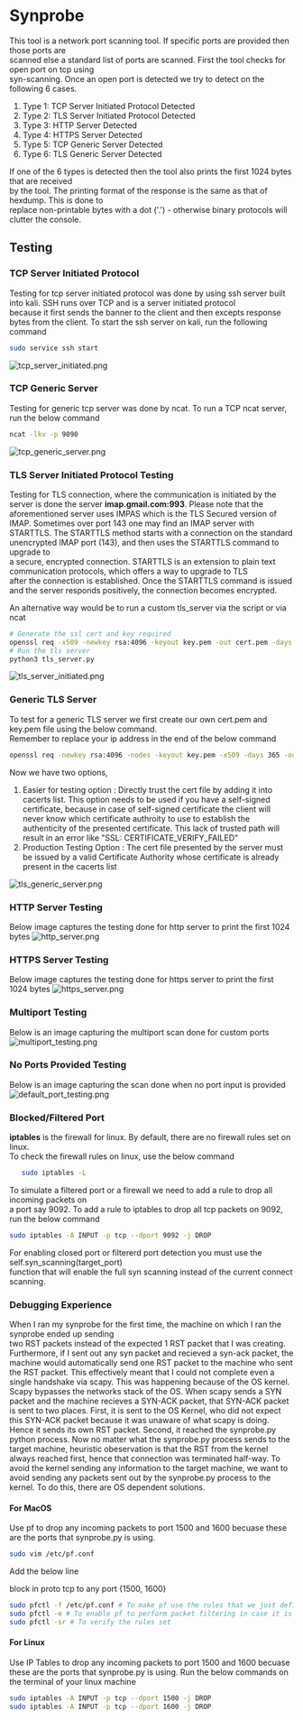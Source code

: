 # Synprobe
This tool is a network port scanning tool. If specific ports are provided then those ports are  
scanned else a standard list of ports are scanned.  First the tool checks for open port on tcp using  
syn-scanning. Once an open port is detected we try to detect on the following 6 cases.

1. Type 1: TCP Server Initiated Protocol Detected
2. Type 2: TLS Server Initiated Protocol Detected
3. Type 3: HTTP Server Detected
4. Type 4: HTTPS Server Detected
5. Type 5: TCP Generic Server Detected
6. Type 6: TLS Generic Server Detected

If one of the 6 types is detected then the tool also prints the first 1024 bytes that are received  
by the tool. The printing format of the response is the same as that of hexdump. This is done to  
replace non-printable bytes with a dot ('.') - otherwise binary protocols will clutter the console.


## Testing

### TCP Server Initiated Protocol
Testing for tcp server initiated protocol was done by using ssh server built into kali. SSH runs over TCP and is a server initiated protocol  
because it first sends the banner to the client and then excepts response bytes from the client.
To start the ssh server on kali, run the following command
```bash
sudo service ssh start
```
![tcp_server_initiated.png](./images/tcp_server_initiated.png)

### TCP Generic Server
Testing for generic tcp server was done by ncat. To run a TCP ncat server, run the below
command
```bash
ncat -lkv -p 9090
```
![tcp_generic_server.png](./images/tcp_generic_server.png)

### TLS Server Initiated Protocol Testing
Testing for TLS connection, where the communication is initiated by the server is done the server **imap.gmail.com:993**. Please note that
the aforementioned server uses IMPAS which is the TLS Secured version of IMAP. Sometimes over port 143 one may find an IMAP server with STARTTLS.
The STARTTLS method starts with a connection on the standard unencrypted IMAP port (143), and then uses the STARTTLS command to upgrade to  
a secure,  encrypted connection. STARTTLS is an extension to plain text communication protocols, which offers a way to upgrade to TLS  
after the connection is established. Once the STARTTLS command is issued and the server responds positively, the connection becomes encrypted.

An alternative way would be to run a custom tls_server via the script or via ncat
```bash
# Generate the ssl cert and key required
openssl req -x509 -newkey rsa:4096 -keyout key.pem -out cert.pem -days 365 -nodes 
# Run the tls server
python3 tls_server.py
```
![tls_server_initiated.png](./images/tls_server_initiated.png)

### Generic TLS Server
To test for a generic TLS server we first create our own cert.pem and key.pem file using the below command.  
Remember to replace your ip address in the end of the below command
```bash
openssl req -newkey rsa:4096 -nodes -keyout key.pem -x509 -days 365 -out cert.pem -subj "/CN=myserver" -extensions SAN -config <(printf "[req]\ndistinguished_name=req\n[SAN]\nsubjectAltName=IP:172.31.66.239")
```
Now we have two options,
1. Easier for testing option : Directly trust the cert file by adding it into cacerts list. This option needs to be used if you have a
self-signed certificate, because in case of self-signed certificate the client will never know which certificate authroity to use to
establish the authenticity of the presented certificate. This lack of trusted path will result in an error like "SSL: CERTIFICATE_VERIFY_FAILED"
2. Production Testing Option : The cert file presented by the server must be issued by a valid Certificate Authority whose certificate is
already present in the cacerts list

![tls_generic_server.png](./images/tls_generic_server.png)

### HTTP Server Testing

Below image captures the testing done for http server to print the first 1024 bytes
![http_server.png](./images/http_server.png)

### HTTPS Server Testing

Below image captures the testing done for https server to print the first 1024 bytes
![https_server.png](./images/https_server.png)

### Multiport Testing

Below is an image capturing the multiport scan done for custom ports
![multiport_testing.png](./images/multiport_testing.png)

### No Ports Provided Testing

Below is an image capturing the scan done when no port input is provided
![default_port_testing.png](./images/default_port_testing.png)

### Blocked/Filtered Port
**iptables** is the firewall for linux. By default, there are no firewall rules set on linux.  
To check the firewall rules on linux, use the below command

```bash
   sudo iptables -L
```

To simulate a filtered port or a firewall we need to add a rule to drop all incoming packets on  
a port say 9092. To add a rule to iptables to drop all tcp packets on 9092, run the below command
```bash
sudo iptables -A INPUT -p tcp --dport 9092 -j DROP
```

For enabling closed port or filtererd port detection you must use the self.syn_scanning(target_port)  
function that will enable the full syn scanning instead of the current connect scanning.

### Debugging Experience
When I ran my synprobe for the first time, the machine on which I ran the synprobe ended up sending  
two RST packets instead of the expected 1 RST packet that I was creating. Furthermore, if I sent out any
syn packet and recieved a syn-ack packet, the machine would automatically send one RST packet to the
machine who sent the RST packet. This effectively meant that I could not complete even a single handshake
via scapy. This was happening because of the OS kernel. Scapy bypasses the networks stack of the OS. When
scapy sends a SYN packet and the machine recieves a SYN-ACK packet, that SYN-ACK packet is sent to two
places. First, it is sent to the OS Kernel, who did not expect this SYN-ACK packet because it was
unaware of what scapy is doing. Hence it sends its own RST packet. Second, it reached the synprobe.py
python process. Now no matter what the synprobe.py process sends to the target machine, heuristic
obeservation is that the RST from the kernel always reached first, hence that connection was terminated
half-way. To avoid the kernel sending any information to the target machine, we want to avoid sending
any packets sent out by the synprobe.py process to the kernel. To do this, there are OS dependent solutions.
####  For MacOS
Use pf to drop any incoming packets to port 1500 and 1600 becuase these are the ports that
synprobe.py is using.

```bash
sudo vim /etc/pf.conf
```
Add the below line

block in proto tcp to any port {1500, 1600}

```bash
sudo pfctl -f /etc/pf.conf # To make pf use the rules that we just defined. 
sudo pfctl -e # To enable pf to perform packet filtering in case it is disabled
sudo pfctl -sr # To verify the rules set
```


#### For Linux
Use IP Tables to drop any incoming packets to port 1500 and 1600 becuase these are the ports that
synprobe.py is using. Run the below commands on the terminal of your linux machine

```bash
sudo iptables -A INPUT -p tcp --dport 1500 -j DROP
sudo iptables -A INPUT -p tcp --dport 1600 -j DROP
```